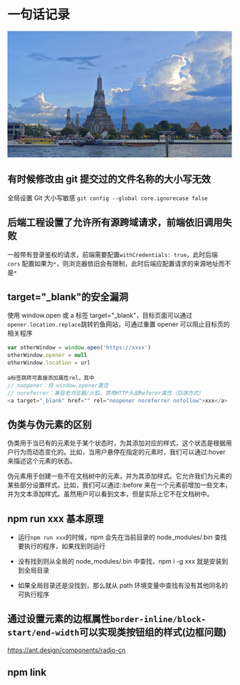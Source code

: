 # 一句话记录

<img class="post-img" src="/images/z-1.jpg" />

## 有时候修改由 git 提交过的文件名称的大小写无效

全局设置 Git 大小写敏感 `git config --global core.ignorecase false`

## 后端工程设置了允许所有源跨域请求，前端依旧调用失败

一般带有登录鉴权的请求，前端需要配置`withCredentials: true`，此时后端 `cors` 配置如果为`*`，则浏览器依旧会有限制，此时后端应配置请求的来源地址而不是`*`

## target="\_blank"的安全漏洞

使用 window.open 或 a 标签 target="\_blank"，目标页面可以通过`opener.location.replace`跳转钓鱼网站，可通过重置 opener 可以阻止目标页的相关程序

```js
var otherWindow = window.open('https://xxxx')
otherWindow.opener = null
otherWindow.location = url

a标签跳转可直接添加属性rel，其中
// noopener：将 window.opener置空
// noreferrer：兼容老浏览器/火狐。禁用HTTP头部Referer属性（后端方式）
<a target="_blank" href="" rel="noopener noreferrer nofollow">xxx</a>
```

## 伪类与伪元素的区别

伪类用于当已有的元素处于某个状态时，为其添加对应的样式，这个状态是根据用户行为而动态变化的。比如，当用户悬停在指定的元素时，我们可以通过:hover 来描述这个元素的状态。

伪元素用于创建一些不在文档树中的元素，并为其添加样式。它允许我们为元素的某些部分设置样式。比如，我们可以通过::before 来在一个元素前增加一些文本，并为文本添加样式。虽然用户可以看到文本，但是实际上它不在文档树中。

<!-- ## localhost 与 127.0.0.1 的区别

localhost: 本地服务器。不经网卡传输，不受网络防火墙和网卡相关的限制
127.0.0.1：本机地址(本机服务器) -->

<!-- localhost 它并不是 IP，而是一种特殊的域名（没有后缀），默认的情况下它解析到的是本地 IP（即 127.0.0.1），主要通过本机的 hosts 文件进行管理，如果你愿意，也可以把 localhost 域名解析到某个公网 IP 上去，也可以被配置为任意的 IP 地址（也就是说，可以通过 hosts 这个文件进行更改），不过通常情况下都（如下）指向： -->

## npm run xxx 基本原理

- 运行`npm run xxx`的时候，npm 会先在当前目录的 node_modules/.bin 查找要执行的程序，如果找到则运行

- 没有找到则从全局的 node_modules/.bin 中查找，npm i -g xxx 就是安装到到全局目录

- 如果全局目录还是没找到，那么就从 path 环境变量中查找有没有其他同名的可执行程序

## 通过设置元素的边框属性`border-inline/block-start/end-width`可以实现类按钮组的样式(边框问题)
https://ant.design/components/radio-cn

## npm link

<git-talk />
